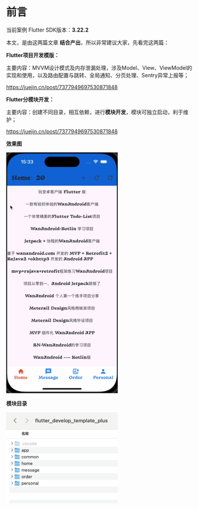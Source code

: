 # 前言

当前案例 Flutter SDK版本：**3.22.2**

本文，是由这两篇文章 **结合产出**，所以非常建议大家，先看完这两篇：



**Flutter项目开发模版：**

主要内容：MVVM设计模式及内存泄漏处理，涉及Model、View、ViewModel的实现和使用，以及路由配置与跳转、全局通知、分页处理、Sentry异常上报等；

https://juejin.cn/post/7377949697530871848



**Flutter分模块开发：**

主要内容：创建不同目录，相互依赖，进行**模块开发**，模块可独立启动，利于维护；

https://juejin.cn/post/7377949697530871848



**效果图**

<img src="01.gif" alt="05" width="300">



**模块目录**

<img src="02.png" alt="05" width="300">

